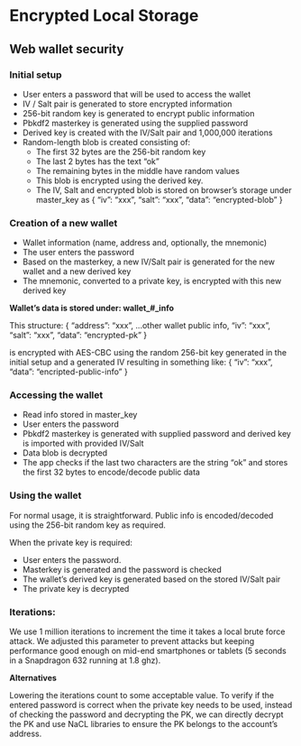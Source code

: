 # Encrypted Local Storage

## Web wallet security

### Initial setup

* User enters a password that will be used to access the wallet
* IV / Salt pair is generated to store encrypted information
* 256-bit random key is generated to encrypt public information
* Pbkdf2 masterkey is generated using the supplied password
* Derived key is created with the IV/Salt pair and 1,000,000 iterations
* Random-length blob is created consisting of:
  * The first 32 bytes are the 256-bit random key
  * The last 2 bytes has the text “ok”
  * The remaining bytes in the middle have random values
  * This blob is encrypted using the derived key.
  * The IV, Salt and encrypted blob is stored on browser’s storage under master_key as { “iv”: “xxx”, “salt”: “xxx”, “data”: “encrypted-blob” }

### Creation of a new wallet

* Wallet information (name, address and, optionally, the mnemonic)
* The user enters the password
* Based on the masterkey, a new IV/Salt pair is generated for the new wallet and a new derived key
* The mnemonic, converted to a private key, is encrypted with this new derived key

**Wallet’s data is stored under: wallet_#_info**

This structure:
{ “address”: “xxx”, ...other wallet public info, “iv”: “xxx”, “salt”: “xxx”, “data”: “encrypted-pk” }

is encrypted with AES-CBC using the random 256-bit key generated in the initial setup  and a generated IV resulting in something like:
{ “iv”: “xxx”, “data”: “encripted-public-info” }

### Accessing the wallet

* Read info stored in master_key
* User enters the password
* Pbkdf2 masterkey is generated with supplied password and derived key is imported with provided IV/Salt
* Data blob is decrypted
* The app checks if the last two characters are the string “ok” and stores the first 32 bytes to encode/decode public data

### Using the wallet

For normal usage, it is straightforward. Public info is encoded/decoded using the 256-bit random key as required.

When the private key is required:

* User enters the password.
* Masterkey is generated and the password is checked
* The wallet’s derived key is generated based on the stored IV/Salt pair
* The private key is decrypted

### Iterations:

We use 1 million iterations to increment the time it takes a local brute force attack. We adjusted this parameter to prevent attacks but keeping performance good enough on mid-end smartphones or tablets (5 seconds in a Snapdragon 632 running at 1.8 ghz).

**Alternatives**

Lowering the iterations count to some acceptable value.
To verify if the entered password is correct when the private key needs to be used, instead of checking the password and decrypting the PK, we can directly decrypt the PK and use NaCL libraries to ensure the PK belongs to the account’s address.
